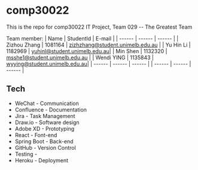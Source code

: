 # comp30022
This is the repo for comp30022 IT Project, Team 029 -- The Greatest Team

Team member:
| Name | StudentId | E-mail |
| ------ | ------ | ------ |
| Zizhou Zhang | 1081164 | zizhzhang@student.unimelb.edu.au |
| Yu Hin Li | 1182969 | yuhinl@student.unimelb.edu.au|
| Min Shen | 1132320 | msshe1@student.unimelb.edu.au |
| Wendi YING | 1135843 | wyying@student.unimelb.edu.au|
| ------ | ------ | ------ |
| ------ | ------ | ------ |

## Tech

- WeChat - Communication
- Confluence - Documentation
- Jira - Task Management
- Draw.io - Software design
- Adobe XD - Prototyping
- React - Font-end
- Spring Boot - Back-end
- GitHub - Version Control
- Testing - 
- Heroku - Deployment

